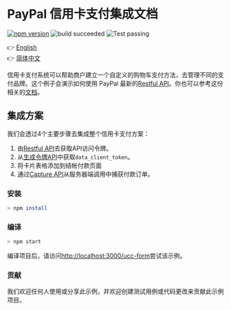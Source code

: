 # PayPal 信用卡支付集成文档

[![npm version](https://badge.fury.io/js/avatar-bot-cli.svg)](https://badge.fury.io/js/paypal-acc-vault)
![build succeeded](https://img.shields.io/badge/build-succeeded-brightgreen.svg)
![Test passing](https://img.shields.io/badge/Tests-passing-brightgreen.svg)

:point_right: [English](README.md)<br>
:point_right: [简体中文](readme/README-zh_cn.md)

信用卡支付系统可以帮助商户建立一个自定义的购物车支付方法，去管理不同的支付品牌。这个例子会演示如何使用 PayPal 最新的[Restful API](https://developer.paypal.com/docs/api/overview/)。你也可以参考这份相关的[文档](../docs/paypal-advance-card-payment-zh_cn.pdf)。


## 集成方案
我们会透过4个主要步骤去集成整个信用卡支付方案：
1. 由[Restful API](https://developer.paypal.com/docs/business/get-started/#exchange-your-api-credentials-for-an-access-token)去获取API访问令牌。
2. 从[生成令牌API](https://developer.paypal.com/docs/business/checkout/advanced-card-payments/#step-2-generate-a-client-token-for-yourbuyer)中获取```data_client_token```。
3. 将卡片表格添加到结帐付款页面
4. 通过[Capture API](https://developer.paypal.com/docs/api/orders/v2/#orders_capture)从服务器端调用中捕获付款订单。

### 安装
```sh
> npm install
```

### 编译
```sh
> npm start
```
编译项目后，请访问[http://localhost:3000/ucc-form](http://localhost:3000/ucc-form)尝试该示例。


### 贡献
我们欢迎任何人使用或分享此示例，并欢迎创建测试用例或代码更改来贡献此示例项目。

